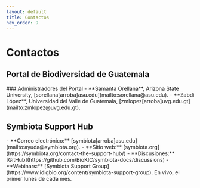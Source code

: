 ```yaml
---
layout: default
title: Contactos 
nav_order: 9
---
```

# Contactos

## Portal de Biodiversidad de Guatemala

<div class="code-example" markdown="1">
### Administradores del Portal
- **Samanta Orellana**, Arizona State University, [sorellana[arroba]asu.edu](mailto:sorellana@asu.edu).
- **Zabdi López**, Universidad del Valle de Guatemala, [zmlopez[arroba]uvg.edu.gt](mailto:zmlopez@uvg.edu.gt).
</div>

## Symbiota Support Hub

<div class="code-example" markdown="1">
- **Correo electrónico:** [symbiota[arroba]asu.edu](mailto:ayuda@symbiota.org).
- **Sitio web:** [symbiota.org](https://symbiota.org/contact-the-support-hub/) 
- **Discusiones:** [GitHub](https://github.com/BioKIC/symbiota-docs/discussions)
- **Webinars:** [Symbiota Support Group](https://www.idigbio.org/content/symbiota-support-group). En vivo, el primer lunes de cada mes.
</div>
